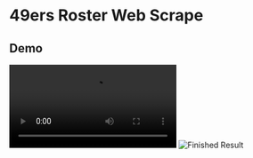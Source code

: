 # 49ers Roster Web Scrape

## Demo

![Finished Result](https://i.imgur.com/xyFDI3t.mp4)
![Finished Result](https://i.imgur.com/LpHhPsA.gif)
